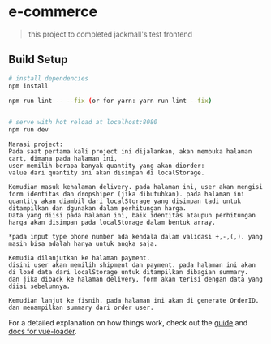 # e-commerce

> this project to completed jackmall's test frontend

## Build Setup

``` bash
# install dependencies
npm install

npm run lint -- --fix (or for yarn: yarn run lint --fix)


# serve with hot reload at localhost:8080
npm run dev
```
```
Narasi project: 
Pada saat pertama kali project ini dijalankan, akan membuka halaman cart, dimana pada halaman ini,
user memilih berapa banyak quantity yang akan diorder: 
value dari quantity ini akan disimpan di localStorage.

Kemudian masuk kehalaman delivery. pada halaman ini, user akan mengisi form identitas dan dropshiper (jika dibutuhkan). pada halaman ini quantity akan diambil dari localStorage yang disimpan tadi untuk ditampilkan dan dgunakan dalam perhitungan harga.
Data yang diisi pada halaman ini, baik identitas ataupun perhitungan harga akan disimpan pada localStorage dalam bentuk array.

*pada input type phone number ada kendala dalam validasi +,-,(,). yang masih bisa adalah hanya untuk angka saja.

Kemudia dilanjutkan ke halaman payment.
disini user akan memilih shipment dan payment. pada halaman ini akan di load data dari localStorage untuk ditampilkan dibagian summary.
dan jika diback ke halaman delivery, form akan terisi dengan data yang diisi sebelumnya.

Kemudian lanjut ke fisnih. pada halaman ini akan di generate OrderID. dan menampilkan summary dari order user. 
```
For a detailed explanation on how things work, check out the [guide](http://vuejs-templates.github.io/webpack/) and [docs for vue-loader](http://vuejs.github.io/vue-loader).
